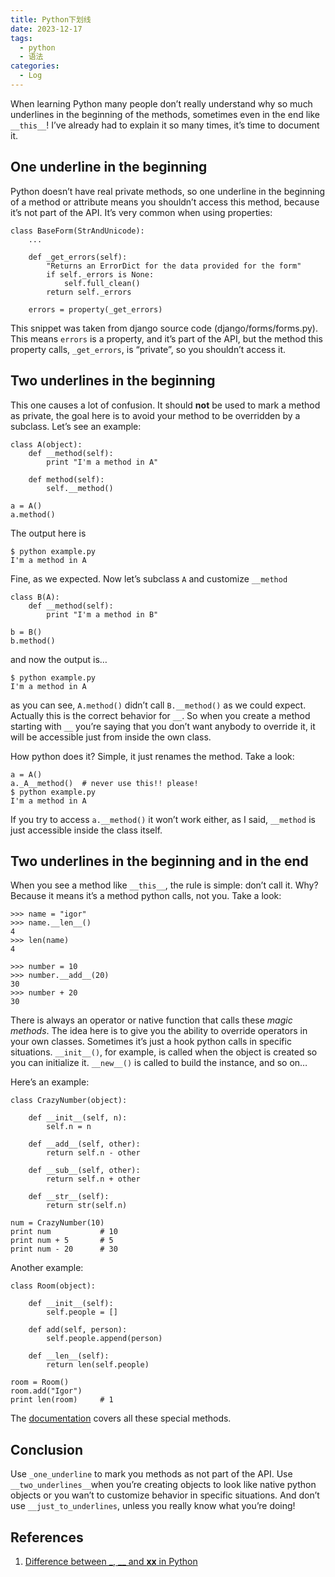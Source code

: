 ```yaml
---
title: Python下划线 
date: 2023-12-17
tags: 
  - python
  - 语法
categories: 
  - Log
---
```

When learning Python many people don’t really understand why so much underlines in the beginning of the methods, sometimes even in the end like `__this__`! I’ve already had to explain it so many times, it’s time to document it.

## One underline in the beginning

Python doesn’t have real private methods, so one underline in the beginning of a method or attribute means you shouldn’t access this method, because it’s not part of the API. It’s very common when using properties:

```
class BaseForm(StrAndUnicode):
    ...

    def _get_errors(self):
        "Returns an ErrorDict for the data provided for the form"
        if self._errors is None:
            self.full_clean()
        return self._errors

    errors = property(_get_errors)
```

This snippet was taken from django source code (django/forms/forms.py). This means `errors` is a property, and it’s part of the API, but the method this property calls, `_get_errors`, is “private”, so you shouldn’t access it.

## Two underlines in the beginning

This one causes a lot of confusion. It should **not** be used to mark a method as private, the goal here is to avoid your method to be overridden by a subclass. Let’s see an example:

```
class A(object):
    def __method(self):
        print "I'm a method in A"

    def method(self):
        self.__method()

a = A()
a.method()
```

The output here is

```
$ python example.py
I'm a method in A
```

Fine, as we expected. Now let’s subclass `A` and customize `__method`

```
class B(A):
    def __method(self):
        print "I'm a method in B"

b = B()
b.method()
```

and now the output is…

```
$ python example.py
I'm a method in A
```

as you can see, `A.method()` didn’t call `B.__method()` as we could expect. Actually this is the correct behavior for `__`. So when you create a method starting with `__` you’re saying that you don’t want anybody to override it, it will be accessible just from inside the own class.

How python does it? Simple, it just renames the method. Take a look:

```
a = A()
a._A__method()  # never use this!! please!
$ python example.py
I'm a method in A
```

If you try to access `a.__method()` it won’t work either, as I said, `__method` is just accessible inside the class itself.

## Two underlines in the beginning and in the end

When you see a method like `__this__`, the rule is simple: don’t call it. Why? Because it means it’s a method python calls, not you. Take a look:

```
>>> name = "igor"
>>> name.__len__()
4
>>> len(name)
4

>>> number = 10
>>> number.__add__(20)
30
>>> number + 20
30
```

There is always an operator or native function that calls these *magic methods*. The idea here is to give you the ability to override operators in your own classes. Sometimes it’s just a hook python calls in specific situations. `__init__()`, for example, is called when the object is created so you can initialize it. `__new__()` is called to build the instance, and so on…

Here’s an example:

```
class CrazyNumber(object):

    def __init__(self, n):
        self.n = n

    def __add__(self, other):
        return self.n - other

    def __sub__(self, other):
        return self.n + other

    def __str__(self):
        return str(self.n)

num = CrazyNumber(10)
print num           # 10
print num + 5       # 5
print num - 20      # 30
```

Another example:

```
class Room(object):

    def __init__(self):
        self.people = []

    def add(self, person):
        self.people.append(person)

    def __len__(self):
        return len(self.people)

room = Room()
room.add("Igor")
print len(room)     # 1
```

The [documentation](http://docs.python.org/reference/datamodel.html#special-method-names) covers all these special methods.

## Conclusion

Use `_one_underline` to mark you methods as not part of the API. Use `__two_underlines__`when you’re creating objects to look like native python objects or you wan’t to customize behavior in specific situations. And don’t use `__just_to_underlines`, unless you really know what you’re doing!

## References

1. [Difference between _, __ and __xx__ in Python](https://igorsobreira.com/2010/09/16/difference-between-one-underline-and-two-underlines-in-python.html)